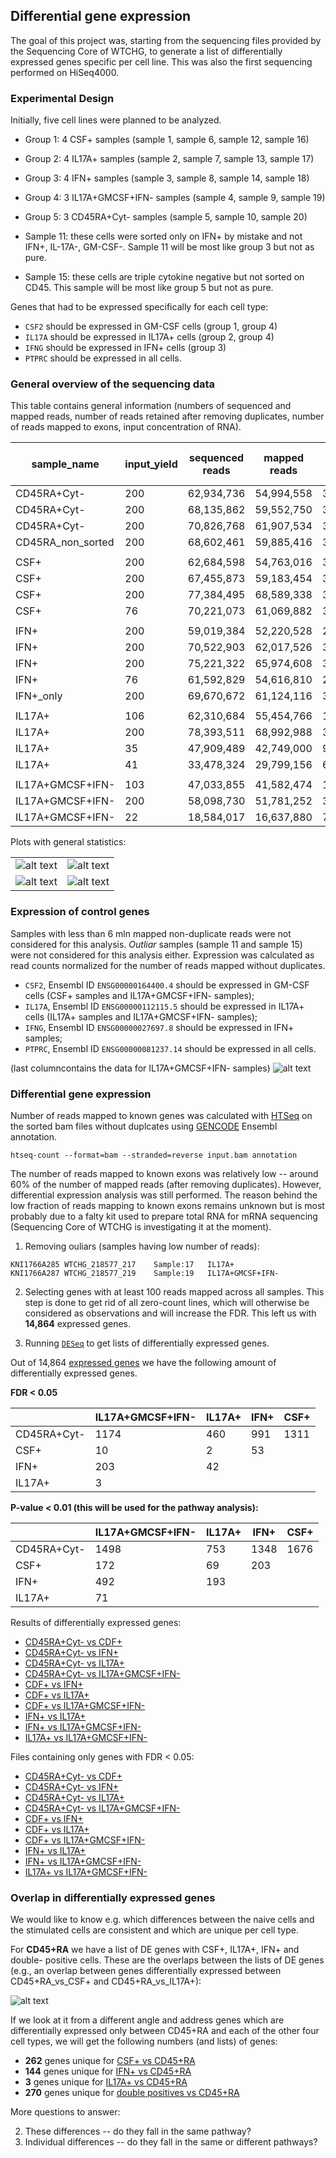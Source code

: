 Differential gene expression
--------------------------------------

The goal of this project was, starting from the sequencing
files provided by the Sequencing Core of WTCHG, to generate
a list of differentially expressed genes specific per cell
line. This was also the first sequencing performed on HiSeq4000.


### Experimental Design

Initially, five cell lines were planned to be analyzed.

- Group 1: 4 CSF+ samples (sample 1, sample 6, sample 12, sample 16)
- Group 2: 4 IL17A+ samples (sample 2, sample 7, sample 13, sample 17)
- Group 3: 4 IFN+ samples (sample 3, sample 8, sample 14, sample 18)
- Group 4: 3 IL17A+GMCSF+IFN- samples (sample 4, sample 9, sample 19)
- Group 5: 3 CD45RA+Cyt- samples (sample 5, sample 10, sample 20)

- Sample 11: these cells were sorted only on IFN+ by mistake and
not IFN+, IL-17A-, GM-CSF-. Sample 11 will be most like group 3 but
not as pure.

- Sample 15: these cells are triple cytokine negative but not sorted
on CD45. This sample will be most like group 5 but not as pure.

Genes that had to be expressed specifically for each cell type:

- `CSF2`  should be expressed in GM-CSF cells (group 1, group 4)
- `IL17A` should be expressed in IL17A+ cells (group 2, group 4)
- `IFNG`  should be expressed in IFN+ cells (group 3)
- `PTPRC` should be expressed in all cells.


### General overview of the sequencing data

This table contains general information (numbers of sequenced and
mapped reads, number of reads retained after removing duplicates,
number of reads mapped to exons, input concentration of RNA).


| sample_name | input_yield | sequenced reads | mapped reads | mapped reads nodup | reads mapped to exons |
| ---------------- | --- | ---------- | ---------- | ---------- | ---------- |
| CD45RA+Cyt-      | 200 | 62,934,736 | 54,994,558 | 35,017,566 | 20,640,198 |
| CD45RA+Cyt-      | 200 | 68,135,862 | 59,552,750 | 35,526,346 | 21,086,445 |
| CD45RA+Cyt-      | 200 | 70,826,768 | 61,907,534 | 37,633,502 | 22,213,281 |
| CD45RA_non_sorted| 200 | 68,602,461 | 59,885,416 | 39,839,932 | 23,385,406 |
|                  |     |            |            |            |            |
| CSF+             | 200 | 62,684,598 | 54,763,016 | 34,740,170 | 20,467,855 |
| CSF+             | 200 | 67,455,873 | 59,183,454 | 34,195,690 | 20,201,799 |
| CSF+             | 200 | 77,384,495 | 68,589,338 | 36,762,508 | 21,574,631 |
| CSF+             | 76  | 70,221,073 | 61,069,882 | 34,349,526 | 20,535,774 |
|                  |     |            |            |            |            |
| IFN+             | 200 | 59,019,384 | 52,220,528 | 20,629,422 | 12,573,705 |
| IFN+             | 200 | 70,522,903 | 62,017,526 | 38,567,234 | 22,550,540 |
| IFN+             | 200 | 75,221,322 | 65,974,608 | 37,069,606 | 21,958,915 |
| IFN+             | 76  | 61,592,829 | 54,616,810 | 25,000,494 | 14,887,863 |
| IFN+_only        | 200 | 69,670,672 | 61,124,116 | 34,200,938 | 20,189,447 |
|                  |     |            |            |            |            |
| IL17A+           | 106 | 62,310,684 | 55,454,766 | 15,185,274 |  9,584,108 |
| IL17A+           | 200 | 78,393,511 | 68,992,988 | 34,702,600 | 20,666,285 |
| IL17A+           | 35  | 47,909,489 | 42,749,000 |  9,637,426 |  6,341,500 |
| IL17A+           | 41  | 33,478,324 | 29,799,156 |  6,193,486 |  4,138,692 |
|                  |     |            |            |            |            |
| IL17A+GMCSF+IFN- | 103 | 47,033,855 | 41,582,474 | 11,243,396 |  7,154,241 |
| IL17A+GMCSF+IFN- | 200 | 58,098,730 | 51,781,252 | 32,145,574 | 18,511,109 |
| IL17A+GMCSF+IFN- | 22  | 18,584,017 | 16,637,880 |  7,456,076 |  4,460,148 |


Plots with general statistics:

|     |     |
| --- | --- |
| ![alt text](https://github.com/jknightlab/hussein_rnaseq/blob/master/sequenced_reads.png) |   ![alt text](https://github.com/jknightlab/hussein_rnaseq/blob/master/mapped_reads.png) |
| ![alt text](https://github.com/jknightlab/hussein_rnaseq/blob/master/mapped_reads_nodup.png) |   ![alt text](https://github.com/jknightlab/hussein_rnaseq/blob/master/reads_mapped_to_known_exons.png)|



### Expression of control genes

Samples with less than 6 mln mapped non-duplicate reads were not
considered for this analysis. *Outliar* samples (sample 11 and
sample 15) were not considered for this analysis either. Expression
was calculated as read counts normalized for the number of reads
mapped without duplicates.

- `CSF2`, Ensembl ID `ENSG00000164400.4` should be expressed in GM-CSF cells (CSF+ samples and
IL17A+GMCSF+IFN- samples);
- `IL17A`, Ensembl ID `ENSG00000112115.5` should be expressed in IL17A+ cells (IL17A+ samples and
IL17A+GMCSF+IFN- samples);
- `IFNG`, Ensembl ID `ENSG00000027697.8` should be expressed in IFN+ samples;
- `PTPRC`, Ensembl ID `ENSG00000081237.14` should be expressed in all cells.

(last columncontains the data for IL17A+GMCSF+IFN- samples)
![alt text](https://github.com/jknightlab/hussein_rnaseq/blob/master/controls_expression_outliars_VS_no_outliars.png)


### Differential gene expression

Number of reads mapped to known genes was calculated with
[HTSeq](http://www-huber.embl.de/users/anders/HTSeq/doc/count.html)
on the sorted bam files without duplcates using
[GENCODE](http://www.gencodegenes.org/releases/19.html)
Ensembl annotation.

```
htseq-count --format=bam --stranded=reverse input.bam annotation
```

The number of reads mapped to known exons was relatively low -- around
60% of the number of mapped reads (after removing duplicates). However,
differential expression analysis was still performed. The reason behind
the low fraction of reads mapping to known exons remains unknown but is
most probably due to a falty kit used to prepare total RNA for mRNA
sequencing (Sequencing Core of WTCHG is investigating it at the moment).


1) Removing ouliars (samples having low number of reads):
```
KNI1766A285	WTCHG_218577_217	Sample:17	IL17A+
KNI1766A287	WTCHG_218577_219	Sample:19	IL17A+GMCSF+IFN-
```

2) Selecting genes with at least 100 reads mapped across all samples.
This step is done to get rid of all zero-count lines, which will
otherwise be considered as observations and will increase the FDR.
This left us with **14,864** expressed genes.

3) Running [`DESeq`](https://github.com/jknightlab/hussein_rnaseq/blob/master/DESeq_code.R)
to get lists of differentially expressed genes.


Out of 14,864
[expressed genes](https://github.com/jknightlab/hussein_rnaseq/blob/master/gene_count.noLowQual.above100.txt)
we have the following amount of differentially expressed genes.

**FDR < 0.05**

|                  | IL17A+GMCSF+IFN- | IL17A+ | IFN+ | CSF+  |
| ---------------- | ---------------- | ------ | ---- | ----- |
| CD45RA+Cyt-      | 1174             | 460    | 991  | 1311  |
| CSF+             | 10               | 2      | 53   |       |
| IFN+             | 203              | 42     |      |       |
| IL17A+           | 3                |        |      |       |


**P-value < 0.01 (this will be used for the pathway analysis):**

|                  | IL17A+GMCSF+IFN- | IL17A+ | IFN+ | CSF+  |
| ---------------- | ---------------- | ------ | ---- | ----- |
| CD45RA+Cyt-      | 1498             | 753    | 1348 | 1676  |
| CSF+             | 172              | 69     | 203  |       |
| IFN+             | 492              | 193    |      |       |
| IL17A+           | 71               |        |      |       |

Results of differentially expressed genes:

- [CD45RA+Cyt- vs CDF+](https://github.com/jknightlab/hussein_rnaseq/blob/master/DGE_CD45RA%2BCyt-_CSF%2B.deseq.txt)
- [CD45RA+Cyt- vs IFN+](https://github.com/jknightlab/hussein_rnaseq/blob/master/DGE_CD45RA%2BCyt-_IFN%2B.deseq.txt)
- [CD45RA+Cyt- vs IL17A+](https://github.com/jknightlab/hussein_rnaseq/blob/master/DGE_CD45RA%2BCyt-_IL17A%2B.deseq.txt)
- [CD45RA+Cyt- vs IL17A+GMCSF+IFN-](https://github.com/jknightlab/hussein_rnaseq/blob/master/DGE_CD45RA%2BCyt-_IL17A%2BGMCSF%2BINF-.deseq.txt)
- [CDF+ vs IFN+](https://github.com/jknightlab/hussein_rnaseq/blob/master/DGE_CSF%2B_IFN%2B.deseq.txt)
- [CDF+ vs IL17A+](https://github.com/jknightlab/hussein_rnaseq/blob/master/DGE_CSF%2B_IL17A%2B.deseq.txt)
- [CDF+ vs IL17A+GMCSF+IFN-](https://github.com/jknightlab/hussein_rnaseq/blob/master/DGE_CSF%2B_IL17A%2BGMCSF%2BINF-.deseq.txt)
- [IFN+ vs IL17A+](https://github.com/jknightlab/hussein_rnaseq/blob/master/DGE_IFN%2B_IL17A%2B.deseq.txt)
- [IFN+ vs IL17A+GMCSF+IFN-](https://github.com/jknightlab/hussein_rnaseq/blob/master/DGE_IFN%2B_IL17A%2BGMCSF%2BINF-.deseq.txt)
- [IL17A+ vs IL17A+GMCSF+IFN-](https://github.com/jknightlab/hussein_rnaseq/blob/master/DGE_IL17A%2B_IL17A%2BGMCSF%2BINF-.deseq.txt)


Files containing only genes with FDR < 0.05:

- [CD45RA+Cyt- vs CDF+](https://github.com/jknightlab/hussein_rnaseq/blob/master/DGE_CD45RA%2BCyt-_CSF%2B.sign.deseq.txt)
- [CD45RA+Cyt- vs IFN+](https://github.com/jknightlab/hussein_rnaseq/blob/master/DGE_CD45RA%2BCyt-_IFN%2B.sign.deseq.txt)
- [CD45RA+Cyt- vs IL17A+](https://github.com/jknightlab/hussein_rnaseq/blob/master/DGE_CD45RA%2BCyt-_IL17A%2B.sign.deseq.txt)
- [CD45RA+Cyt- vs IL17A+GMCSF+IFN-](https://github.com/jknightlab/hussein_rnaseq/blob/master/DGE_CD45RA%2BCyt-_IL17A%2BGMCSF%2BINF-.sign.deseq.txt)
- [CDF+ vs IFN+](https://github.com/jknightlab/hussein_rnaseq/blob/master/DGE_CSF%2B_IFN%2B.sign.deseq.txt)
- [CDF+ vs IL17A+](https://github.com/jknightlab/hussein_rnaseq/blob/master/DGE_CSF%2B_IL17A%2B.sign.deseq.txt)
- [CDF+ vs IL17A+GMCSF+IFN-](https://github.com/jknightlab/hussein_rnaseq/blob/master/DGE_CSF%2B_IL17A%2BGMCSF%2BINF-.sign.deseq.txt)
- [IFN+ vs IL17A+](https://github.com/jknightlab/hussein_rnaseq/blob/master/DGE_IFN%2B_IL17A%2B.sign.deseq.txt)
- [IFN+ vs IL17A+GMCSF+IFN-](https://github.com/jknightlab/hussein_rnaseq/blob/master/DGE_IFN%2B_IL17A%2BGMCSF%2BINF-.sign.deseq.txt)
- [IL17A+ vs IL17A+GMCSF+IFN-](https://github.com/jknightlab/hussein_rnaseq/blob/master/DGE_IL17A%2B_IL17A%2BGMCSF%2BINF-.sign.deseq.txt)



### Overlap in differentially expressed genes

We would like to know e.g. which differences between the naive cells
and the stimulated cells are consistent and which are unique per cell type.

For **CD45+RA** we have a list of DE genes with CSF+, IL17A+, IFN+ and double-
positive cells. These are the overlaps between the lists of DE genes (e.g.,
an overlap between genes differentially expressed between CD45+RA_vs_CSF+ and
CD45+RA_vs_IL17A+):

![alt text](https://github.com/jknightlab/hussein_rnaseq/blob/master/non_unique_DGE_for_CD45%2BRA.png)


If we look at it from a different angle and address genes which
are differentially expressed only between CD45+RA and each of the
other four cell types, we will get the following numbers (and lists)
of genes:

- **262** genes unique for [CSF+ vs CD45+RA](https://github.com/jknightlab/hussein_rnaseq/blob/master/DGE_CD45RA%2BCyt-_CSF%2B.sign.unique.gene_list.txt)
- **144** genes unique for [IFN+ vs CD45+RA](https://github.com/jknightlab/hussein_rnaseq/blob/master/DGE_CD45RA%2BCyt-_IFN%2B.sign.unique.gene_list.txt)
- **3** genes unique for [IL17A+ vs CD45+RA](https://github.com/jknightlab/hussein_rnaseq/blob/master/DGE_CD45RA%2BCyt-_IL17A%2B.sign.unique.gene_list.txt)
- **270** genes unique for [double positives vs CD45+RA](https://github.com/jknightlab/hussein_rnaseq/blob/master/DGE_CD45RA%2BCyt-_IL17A%2BGMCSF%2BINF-.sign.unique.gene_list.txt)




More questions to answer:

2) These differences -- do they fall in the same pathway?
3) Individual differences -- do they fall in the same or different pathways?





















